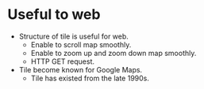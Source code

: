 # Useful to web

- Structure of tile is useful for web.
  - Enable to scroll map smoothly.
  - Enable to zoom up and zoom down map smoothly.
  - HTTP GET request.
- Tile become known for Google Maps.
  - Tile has existed from the late 1990s.
